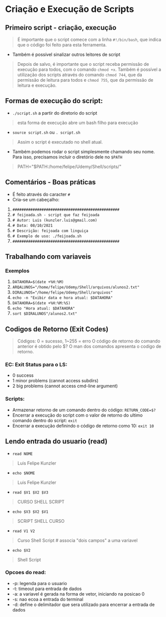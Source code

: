 # Criação e Execução de Scripts

## Primeiro script - criação, execução
> É importante que o script comece com a linha `#!/bin/bash`, que indica que o código foi feito para esta ferramenta.

- Também é possível sinalizar outros leitores de script

> Depois de salvo, é importante que o script receba permissão de execução para todos, com o comando `chmod +x`. Também é possível a utilização dos scripts através do comando `chmod 744`, que da permissão de leitura para todos e `chmod 755`, que da permissão de leitura e execução.

## Formas de execução do script:
- `./script.sh` a partir do diretorio do script
> esta forma de execução abre um bash filho para execução
- `source script.sh` ou `. script.sh`
> Assim o script é executado no shell atual.
- Também podemos rodar o script simplesmente chamando seu nome. Para isso, precisamos incluir o diretório dele no `$PATH`
> PATH="$PATH:/home/felipe/Udemy/Shell/scripts/"

## Comentários - Boas práticas
- É feito através do caracter `#`
- Cria-se um cabeçalho:
1. `################################################`
2. `# feijoada.sh - script que faz feijoada`
3. `# Autor: Luis (kunzler.luis@gmail.com)`
4. `# Data: 08/10/2021`
5. `# Descrição: feijoada com linguiça`
6. `# Exemplo de uso: ./feijoada.sh`
7. `################################################`

## Trabalhando com variaveis
### Exemplos
1. `DATAHORA=$(date +%H:%M)`
2. `ARQALUNOS="/home/felipe/Udemy/Shell/arquivos/alunos2.txt"`
3. `DIRALUNOS="/home/felipe/Udemy/Shell/arquivos"`
4. `echo -n "Exibir data e hora atual: $DATAHORA"`
5. `DATAHORA=$(date +%H:%M:%S)`
6. `echo "Hora atual: $DATAHORA"`
7. `sort $DIRALUNOS"/alunos2.txt"`

## Codigos de Retorno (Exit Codes)
> Códigos: 0 = sucesso, 1~255 = erro
> O código de retorno do comando anterior é obtido pelo $?
> O man dos comandos apresenta o codigo de retorno.
### EC: Exit Status para o LS:
- 0 success
- 1 minor problems (cannot access subdirs)
- 2 big problems (cannot access cmd-line argument)

### Scripts:
- Armazenar retorno de um comando dentro do código:
`RETURN_CODE=$?`
- Encerrar a execução do script com o valor de retorno do ultimo comando dentro do script:
`exit`
- Encerrar a execução definindo o código de retorno como 10:
`exit 10`

## Lendo entrada do usuario (read)
- `read NOME`
> Luis Felipe Kunzler
- `echo $NOME`
> Luis Felipe Kunzler
- `read $V1 $V2 $V3`
> CURSO SHELL SCRIPT
- `echo $V3 $V2 $V1`
> SCRIPT SHELL CURSO
- `read V1 V2`
> Curso Shell Script # associa "dois campos" a uma variavel
- `echo $V2`
> Shell Script
### Opcoes do read:
- -p: legenda para o usuario
- -t: timeout para entrada de dados
- -a: a variavel é gerada na forma de vetor, iniciando na posicao 0
- -s: nao ecoa a entrada do terminal
- -d: define o delimitador que sera utilizado para encerrar a entrada de dados
